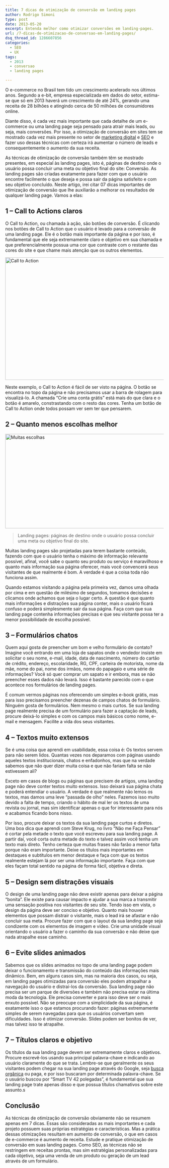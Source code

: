```yaml
---
title: 7 dicas de otimização de conversão em landing pages
author: Rodrigo Simoni
type: post
date: 2013-05-20
excerpt: Entenda melhor como otimizar conversões em landing-pages.
url: /7-dicas-de-otimizacao-de-conversao-em-landing-pages/
dsq_thread_id: 1286607856
categories:
  - SEO
  - UX
tags:
  - 2013
  - conversao
  - landing pages

---
```

O e-commerce no Brasil tem tido um crescimento acelerado nos últimos anos. Segundo a e-bit, empresa especializada em dados do setor, estima-se que só em 2013 haverá um crescimento de até 24%, gerando uma receita de 28 bilhões e atingindo cerca de 50 milhões de consumidores online.

Diante disso, é cada vez mais importante que cada detalhe de um e-commerce ou uma landing page seja pensado para atrair mais leads, ou seja, mais conversões. Por isso, a otimização de conversão em sites tem se mostrado cada vez mais presente no setor de [marketing digital][1] e [SEO][2] e fazer uso dessas técnicas com certeza irá aumentar o número de leads e consequentemente o aumento da sua receita.

As técnicas de otimização de conversão também têm se mostrado presentes, em especial às landing pages, isto é, páginas de destino onde o usuário possa concluir uma meta ou objetivo final do site: Conversão. As landing pages são criadas exatamente para fazer com que o usuário encontre facilmente o que deseja e possa sair da página satisfeito e com seu objetivo concluído. Neste artigo, irei citar 07 dicas importantes de otimização de conversão que lhe auxiliarão a melhorar os resultados de qualquer landing page. Vamos a elas:

## 1 – Call to Actions claros

O Call to Action, ou chamada à ação, são botões de conversão. É clicando nos botões de Call to Action que o usuário é levado para a conversão de uma landing page. Ele é o botão mais importante da página e por isso, é fundamental que ele seja extremamente claro e objetivo em sua chamada e que preferencialmente possua uma cor que contraste com o restante das cores do site e que chame mais atenção que os outros elementos.

[<img alt="Call to Action" src="http://www.conversion.com.br/uploads/2013/05/call-to-action.jpg?9d7bd4" width="560" height="388" />][3]

Neste exemplo, o Call to Action é fácil de ser visto na página. O botão se encontra no topo da página e não precisamos usar a barra de rolagem para visualizá-lo. A chamada “Crie uma conta grátis” está mais do que clara e o botão é amarelo, constrastando com o resto das cores. Tenha um botão de Call to Action onde todos possam ver sem ter que pensarem.

## 2 – Quanto menos escolhas melhor

[<img alt="Muitas escolhas" src="http://www.conversion.com.br/uploads/2013/05/muitas-escolhas.jpg?9d7bd4" width="560" height="299" />][4]

> Landing pages: páginas de destino onde o usuário possa concluir uma meta ou objetivo final do site.

Muitas landing pages são projetadas para terem bastante conteúdo, fazendo com que o usuário tenha o máximo de informação relevante possível, afinal, você sabe o quanto seu produto ou serviço é maravilhoso e quanto mais informação sua página oferecer, mais você convencerá seus visitantes de que realmente é bom. A verdade é que a coisa toda não funciona assim.

Quando estamos visitando a página pela primeira vez, damos uma olhada por cima e em questão de milésimo de segundos, tomamos decisões e clicamos onde achamos que seja o lugar certo. A questão é que quanto mais informações e distrações sua página conter, mais o usuário ficará confuso e poderá simplesmente sair da sua página. Faça com que sua landing page contenha informações precisas e que seu visitante possa ter a menor possibilidade de escolha possível.

## 3 – Formulários chatos

Quem aqui gosta de preencher um bom e velho formulário de contato? Imagine você entrando em uma loja de sapatos onde o vendedor insiste em solicitar o seu nome, e-mail, idade, data de nascimento, número do cartão de crédito, endereço, escolaridade, RG, CPF, carteira de motorista, nome da mãe, nome do pai, nome dos irmãos, nome do papagaio e uma série de informações? Você só quer comprar um sapato e ir embora, mas se não preencher esses dados não levará. Isso é bastante parecido com o que acontece nos formulários de landing pages.

É comum vermos páginas nos oferecendo um simples e-book grátis, mas para isso precisamos preencher dezenas de campos chatos de formulário. Ninguém gosta de formulários. Nem mesmo o mais curtos. Se sua landing page realmente precisa de um formulário para fazer a captação de leads, procure deixá-lo simples e com os campos mais básicos como nome, e-mail e mensagem. Facilite a vida dos seus visitantes.

## 4 – Textos muito extensos

Se é uma coisa que aprendi em usabilidade, essa coisa é: Os textos servem para não serem lidos. Quantas vezes nos deparamos com páginas usando aqueles textos institucionais, chatos e enfadonhos, mas que na verdade sabemos que não quer dizer muita coisa e que não fariam falta se não estivessem ali?

Exceto em casos de blogs ou páginas que precisem de artigos, uma landing page não deve conter textos muito extensos. Isso deixará sua página chata e poderá entendiar o usuário. A verdade é que realmente não lemos os textos, mas damos uma leve “passada de olho” neles. Fazemos isso muito devido a falta de tempo, criando o hábito de mal ler os textos de uma revista ou jornal, mas sim identificar apenas o que for interessante para nós e acabamos ficando bons nisso.

Por isso, procure deixar os textos da sua landing page curtos e diretos. Uma boa dica que aprendi com Steve Krug, no livro “Não me Faça Pensar” é cortar pela metade o texto que você escreveu para sua landing page. A partir daí, você corta outra metade do texto e talvez assim você tenha um texto mais direto. Tenho certeza que muitas frases não farão a menor falta porque não eram importante. Deixe os títulos mais importantes em destaques e subtítulos em menor destaque e faça com que os textos realmente estejam lá por ser uma informação importante. Faça com que eles façam total sentido na página de forma fácil, objetiva e direta.

## 5 – Design sem distrações visuais

O design de uma landing page não deve existir apenas para deixar a página “bonita”. Ele existe para causar impacto e ajudar a sua marca a transmitir uma sensação positiva nos visitantes de seu site. Tendo isso em vista, o design da página deve ser conciso e objetivo. Quanto mais houver elementos que possam distrair o visitante, mais o lead irá se afastar e não concluir sua meta. Procure fazer com que o layout da sua landing page seja condizente com os elementos de imagem e vídeo. Crie uma unidade visual orientando o usuário a fazer o caminho da sua conversão e não deixe que nada atrapalhe esse caminho.

## 6 – Evite slides animados

Sabemos que os slides animados no topo de uma landing page podem deixar o funcionamento e transmissão do conteúdo das informações mais dinâmico. Bem, em alguns casos sim, mas na maioria dos casos, ou seja, em landing pages otimizadas para conversão eles podem atrapalhar a navegação do usuário e distraí-los da conversão. Sua landing page não precisa ser um parque de diversões e também não precisa estar na última moda da tecnologia. Ele precisa converter e para isso deve ser o mais enxuto possível. Não se preocupe com a simplicidade da sua página, é exatamente isso o que estamos procurando fazer: páginas extremamente simples de serem navegadas para que os usuários convertam sem dificuldades. Isso é otimizar conversão. Slides podem ser bonitos de ver, mas talvez isso te atrapalhe.

## 7 – Títulos claros e objetivo

Os títulos da sua landing page devem ser extremamente claros e objetivos. Procure escrevê-los usando sua principal palavra-chave e indicando ao usuário claramente do que se trata. Lembre-se que geralmente os seus visitantes podem chegar na sua landing page através do Google, seja [busca orgânica][5] ou paga, e por isso buscaram por determinada palavra-chave. Se o usuário buscou por “Smart TV 42 polegadas”, é fundamental que sua landing page trate apenas disso e que possua títulos chamativos sobre este assunto.s

## Conclusão

As técnicas de otimização de conversão obviamente não se resumem apenas em 7 dicas. Essas são consideradas as mais importantes e cada projeto possuem suas próprias estratégias e características. Mas a prática dessas otimizações resultam em aumento de conversão, o que em casos de e-commerce é aumento de receita. Estude e pratique otimização de conversão em suas landing pages. Como SEO, as técnicas não se restringem em receitas prontas, mas sim estratégias personalizadas para cada objetivo, seja uma venda de um produto ou geração de um lead através de um formulário.

 [1]: http://www.conversion.com.br/marketing-digital/ "marketing digital"
 [2]: http://www.conversion.com.br/otimizacao-de-sites-seo/ "SEO"
 [3]: http://www.conversion.com.br/uploads/2013/05/call-to-action.jpg?9d7bd4
 [4]: http://www.conversion.com.br/uploads/2013/05/muitas-escolhas.jpg?9d7bd4
 [5]: http://www.conversion.com.br/otimizacao-de-sites-seo/busca-organica/ "busca orgânica"